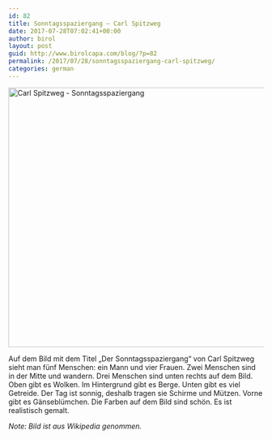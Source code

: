 ```yaml
---
id: 82
title: Sonntagsspaziergang – Carl Spitzweg
date: 2017-07-28T07:02:41+00:00
author: birol
layout: post
guid: http://www.birolcapa.com/blog/?p=82
permalink: /2017/07/28/sonntagsspaziergang-carl-spitzweg/
categories: german
---
```

<a title="Carl Spitzweg [Public domain], via Wikimedia Commons" href="https://commons.wikimedia.org/wiki/File%3ACarl_Spitzweg_-_Sonntagsspaziergang.jpg"><img src="https://upload.wikimedia.org/wikipedia/commons/thumb/5/59/Carl_Spitzweg_-_Sonntagsspaziergang.jpg/512px-Carl_Spitzweg_-_Sonntagsspaziergang.jpg" alt="Carl Spitzweg - Sonntagsspaziergang" width="512" /></a>

Auf dem Bild mit dem Titel „Der Sonntagsspaziergang“ von Carl Spitzweg sieht man fünf Menschen: ein Mann und vier Frauen. Zwei Menschen sind in der Mitte und wandern. Drei Menschen sind unten rechts auf dem Bild. Oben gibt es Wolken. Im Hintergrund gibt es Berge. Unten gibt es viel Getreide. Der Tag ist sonnig, deshalb tragen sie Schirme und Mützen. Vorne gibt es Gänseblümchen. Die Farben auf dem Bild sind schön. Es ist realistisch gemalt.

<em>Note: Bild ist aus Wikipedia genommen.</em>